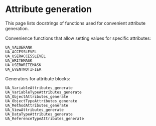 # Attribute generation

This page lists docstrings of functions used for convenient attribute generation.

Convenience functions that allow setting values for specific attributes:

```@docs
UA_VALUERANK
UA_ACCESSLEVEL
UA_USERACCESSLEVEL
UA_WRITEMASK
UA_USERWRITEMASK
UA_EVENTNOTIFIER
```

Generators for attribute blocks:

```@docs
UA_VariableAttributes_generate
UA_VariableTypeAttributes_generate
UA_ObjectAttributes_generate
UA_ObjectTypeAttributes_generate
UA_MethodAttributes_generate
UA_ViewAttributes_generate
UA_DataTypeAttributes_generate
UA_ReferenceTypeAttributes_generate
```
